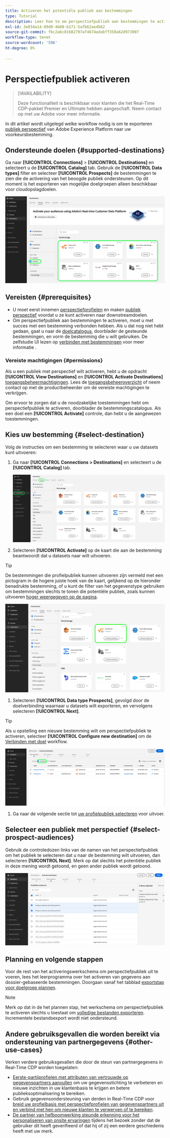 ```yaml
---
title: Activeren het potentiële publiek aan bestemmingen
type: Tutorial
description: Leer hoe te om perspectiefpubliek aan bestemmingen te activeren
exl-id: 3e034a14-09d0-4b08-b171-5afb62ae4b62
source-git-commit: fbc2a6c81682797af4674adabff358a62d973007
workflow-type: tm+mt
source-wordcount: '596'
ht-degree: 0%

---
```


# Perspectiefpubliek activeren

>[!AVAILABILITY]
>
>Deze functionaliteit is beschikbaar voor klanten die het Real-Time CDP-pakket Premier en Ultimate hebben aangeschaft. Neem contact op met uw Adobe voor meer informatie.

In dit artikel wordt uitgelegd welke workflow nodig is om te exporteren [publiek perspectief](/help/segmentation/ui/prospect-audience.md) van Adobe Experience Platform naar uw voorkeursbestemming.

## Ondersteunde doelen {#supported-destinations}

Ga naar **[!UICONTROL Connections]** > **[!UICONTROL Destinations]** en selecteert u de **[!UICONTROL Catalog]** tab. Gebruik de **[!UICONTROL Data types]** filter en selecteer **[!UICONTROL Prospects]** de bestemmingen te zien die de activering van het beoogde publiek ondersteunen. Op dit moment is het exporteren van mogelijke doelgroepen alleen beschikbaar voor cloudopslagdoelen.

![Doelen die het potentiële publiek steunen.](/help/destinations/assets/ui/activate-prospect-audiences/data-types-filter.png)

## Vereisten {#prerequisites}

* U moet eerst innemen [perspectiefprofielen](/help/profile/ui/prospect-profile.md) en maken [publiek perspectief](/help/segmentation/ui/prospect-audience.md) voordat u ze kunt activeren naar downstreamdoelen.
* Om perspectiefpubliek aan bestemmingen te activeren, moet u met succes met een bestemming verbonden hebben. Als u dat nog niet hebt gedaan, gaat u naar de [doelcatalogus](../catalog/overview.md), doorblader de gesteunde bestemmingen, en vorm de bestemming die u wilt gebruiken. De zelfstudie UI lezen op [verbinden met bestemmingen](./connect-destination.md) voor meer informatie .

### Vereiste machtigingen {#permissions}

Als u een publiek met perspectief wilt activeren, hebt u de opdracht **[!UICONTROL View Destinations]** en **[!UICONTROL Activate Destinations]** [toegangsbeheermachtigingen](/help/access-control/home.md#permissions). Lees de [toegangsbeheeroverzicht](/help/access-control/ui/overview.md) of neem contact op met de productbeheerder om de vereiste machtigingen te verkrijgen.

Om ervoor te zorgen dat u de noodzakelijke toestemmingen hebt om perspectiefpubliek te activeren, doorblader de bestemmingscatalogus. Als een doel een **[!UICONTROL Activate]** controle, dan hebt u de aangewezen toestemmingen.

## Kies uw bestemming {#select-destination}

Volg de instructies om een bestemming te selecteren waar u uw datasets kunt uitvoeren:

1. Ga naar **[!UICONTROL Connections > Destinations]** en selecteert u de **[!UICONTROL Catalog]** tab.

   ![Tabblad Doelcatalogus met besturingselement Catalogus gemarkeerd.](/help/destinations/assets/ui/export-datasets/catalog-tab.png)

2. Selecteren **[!UICONTROL Activate]** op de kaart die aan de bestemming beantwoordt dat u datasets naar wilt uitvoeren.

>[!TIP]
>
>De bestemmingen die profielpubliek kunnen uitvoeren zijn vermeld met een pictogram in de hogere juiste hoek van de kaart, gelijkend op de hieronder benadrukte bestemming, of u kunt de filter van het gegevenstype gebruiken om bestemmingen slechts te tonen die potentiële publiek, zoals kunnen uitvoeren [hoger weergegeven op de pagina](#supported-destinations).

![Amazon S3 bestemmingspagina die gemarkeerde profielsoorten kan exporteren.](/help/destinations/assets/ui/activate-prospect-audiences/amazon-s3-icon-activate-prospect-audiences.png)

1. Selecteren **[!UICONTROL Data type Prospects]**, gevolgd door de doelverbinding waarnaar u datasets wilt exporteren, en vervolgens selecteren **[!UICONTROL Next]**.

>[!TIP]
> 
>Als u opstelling een nieuwe bestemming wilt om perspectiefpubliek te activeren, selecteer **[!UICONTROL Configure new destination]** om de [Verbinden met doel](/help/destinations/ui/connect-destination.md) workflow.

![Workflow voor doelactivering met besturingselement voor vooruitzichten gemarkeerd.](/help/destinations/assets/ui/activate-prospect-audiences/activate-prospects-highlighted.png)

1. Ga naar de volgende sectie tot [uw profielpubliek selecteren](#select-profile-audiences) voor uitvoer.

## Selecteer een publiek met perspectief {#select-prospect-audiences}

Gebruik de controledozen links van de namen van het perspectiefpubliek om het publiek te selecteren dat u naar de bestemming wilt uitvoeren, dan selecteren **[!UICONTROL Next]**. Merk op dat slechts het potentiële publiek in deze mening wordt getoond, en geen ander publiek wordt getoond.

![Workflow voor het exporteren van gegevenssets waarin de stap Doelgroepen selecteren wordt weergegeven, waarin u kunt aangeven welk publiek in het vooruitzicht moet worden geëxporteerd.](/help/destinations/assets/ui/activate-prospect-audiences/select-prospect-audiences.png)

## Planning en volgende stappen

Voor de rest van het activeringswerkschema om perspectiefpubliek uit te voeren, lees het leerprogramma over het activeren van gegevens aan dossier-gebaseerde bestemmingen. Doorgaan vanaf het tabblad [exportstap voor doelgroep plannen](/help/destinations/ui/activate-batch-profile-destinations.md#scheduling).

>[!NOTE]
>
>Merk op dat in de het plannen stap, het werkschema om perspectiefpubliek te activeren slechts u toestaat om [volledige bestanden exporteren](/help/destinations/ui/activate-batch-profile-destinations.md#export-full-files). Incrementele bestandsexport wordt niet ondersteund.

<!--

Note that we will need to add links to other destination types here as more destinations become supported 

-->

## Andere gebruiksgevallen die worden bereikt via ondersteuning van partnergegevens {#other-use-cases}

Verken verdere gebruiksgevallen die door de steun van partnergegevens in Real-Time CDP worden toegelaten:

* [Eerste-partijprofielen met attributen van vertrouwde op gegevenspartners aanvullen](/help/rtcdp/partner-data/supplement-first-party-profiles.md) om uw gegevensstichting te verbeteren en nieuwe inzichten in uw klantenbasis te krijgen en betere publieksoptimalisering te bereiken.
* Gebruik gegevensondersteuning van derden in Real-Time CDP voor [breid uw profielbasis met perspectiefprofielen van gegevenspartners uit en verbind met hen om nieuwe klanten te verwerven of te bereiken](/help/rtcdp/partner-data/prospecting.md).
* [De partner van hefboomwerking steunde erkenning voor het personaliseren van onsite ervaringen](/help/rtcdp/partner-data/onsite-personalization.md) tijdens het bezoek zonder dat de gebruiker dit heeft geverifieerd of dat hij of zij een eerdere geschiedenis heeft met uw merk.
